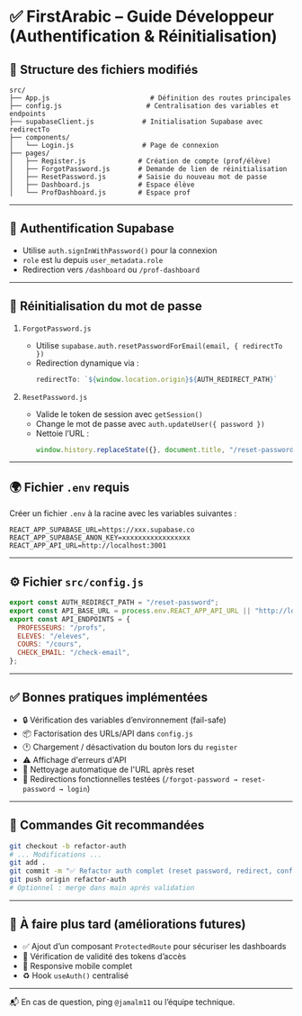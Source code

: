 # ✅ FirstArabic – Guide Développeur (Authentification & Réinitialisation)

## 📁 Structure des fichiers modifiés

```
src/
├── App.js                         # Définition des routes principales
├── config.js                     # Centralisation des variables et endpoints
├── supabaseClient.js            # Initialisation Supabase avec redirectTo
├── components/
│   └── Login.js                 # Page de connexion
├── pages/
│   ├── Register.js             # Création de compte (prof/élève)
│   ├── ForgotPassword.js       # Demande de lien de réinitialisation
│   ├── ResetPassword.js        # Saisie du nouveau mot de passe
│   ├── Dashboard.js            # Espace élève
│   └── ProfDashboard.js        # Espace prof
```

---

## 🔐 Authentification Supabase

- Utilise `auth.signInWithPassword()` pour la connexion
- `role` est lu depuis `user_metadata.role`
- Redirection vers `/dashboard` ou `/prof-dashboard`

---

## 🔁 Réinitialisation du mot de passe

1. `ForgotPassword.js`
   - Utilise `supabase.auth.resetPasswordForEmail(email, { redirectTo })`
   - Redirection dynamique via :  
     ```js
     redirectTo: `${window.location.origin}${AUTH_REDIRECT_PATH}`
     ```

2. `ResetPassword.js`
   - Valide le token de session avec `getSession()`
   - Change le mot de passe avec `auth.updateUser({ password })`
   - Nettoie l’URL :
     ```js
     window.history.replaceState({}, document.title, "/reset-password");
     ```

---

## 🌍 Fichier `.env` requis

Créer un fichier `.env` à la racine avec les variables suivantes :

```env
REACT_APP_SUPABASE_URL=https://xxx.supabase.co
REACT_APP_SUPABASE_ANON_KEY=xxxxxxxxxxxxxxxxx
REACT_APP_API_URL=http://localhost:3001
```

---

## ⚙️ Fichier `src/config.js`

```js
export const AUTH_REDIRECT_PATH = "/reset-password";
export const API_BASE_URL = process.env.REACT_APP_API_URL || "http://localhost:3001";
export const API_ENDPOINTS = {
  PROFESSEURS: "/profs",
  ELEVES: "/eleves",
  COURS: "/cours",
  CHECK_EMAIL: "/check-email",
};
```

---

## ✅ Bonnes pratiques implémentées

- 🔒 Vérification des variables d’environnement (fail-safe)
- 📦 Factorisation des URLs/API dans `config.js`
- 🕐 Chargement / désactivation du bouton lors du `register`
- ⚠️ Affichage d'erreurs d'API
- 🧼 Nettoyage automatique de l'URL après reset
- 🧪 Redirections fonctionnelles testées (`/forgot-password → reset-password → login`)

---

## 🚀 Commandes Git recommandées

```bash
git checkout -b refactor-auth
# ... Modifications ...
git add .
git commit -m "✅ Refactor auth complet (reset password, redirect, config centralisée)"
git push origin refactor-auth
# Optionnel : merge dans main après validation
```

---

## 🔁 À faire plus tard (améliorations futures)

- ✅ Ajout d’un composant `ProtectedRoute` pour sécuriser les dashboards
- 🔐 Vérification de validité des tokens d’accès
- 📱 Responsive mobile complet
- ♻️ Hook `useAuth()` centralisé

---

📬 En cas de question, ping `@jamalm11` ou l’équipe technique.
